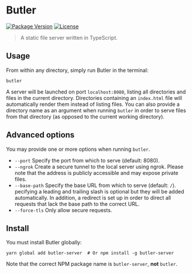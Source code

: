 # Butler

[![Package Version](https://img.shields.io/npm/v/butler-server.svg)](https://www.npmjs.com/package/butler-server)
[![License](https://img.shields.io/npm/l/butler-server.svg)](https://tldrlegal.com/license/mit-license)

> A static file server written in TypeScript.

## Usage

From within any directory, simply run Butler in the terminal:

    butler

A server will be launched on port `localhost:8080`, listing all directories and
files in the current directory. Directories containing an `index.html` file
will automatically render them instead of listing files. You can also provide a
directory name as an argument when running `butler` in order to serve files
from that directory (as opposed to the current working directory).

## Advanced options

You may provide one or more options when running `butler`.

- `--port` Specify the port from which to serve (default: 8080).
- `--ngrok` Create a secure tunnel to the local server using ngrok. Please
  note that the address is publicly accessible and may expose private files.
- `--base-path` Specify the base URL from which to serve (default: `/`).
  pecifying a leading and trailing slash is optional but they will be added
  automatically. In addition, a redirect is set up in order to direct all
  requests that lack the base path to the correct URL.
- `--force-tls` Only allow secure requests.

## Install

You must install Butler globally:

    yarn global add butler-server  # Or npm install -g butler-server

Note that the correct NPM package name is `butler-server`, **not** `butler`.
